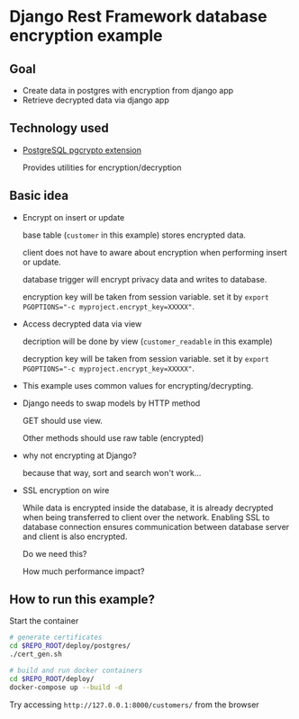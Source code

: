 # Django Rest Framework database encryption example

## Goal

* Create data in postgres with encryption from django app
* Retrieve decrypted data via django app


## Technology used

* [PostgreSQL pgcrypto extension](https://www.postgresql.org/docs/9.6/pgcrypto.html)

   Provides utilities for encryption/decryption 


## Basic idea

* Encrypt on insert or update

    base table (`customer` in this example) stores encrypted data.

    client does not have to aware about encryption when performing insert or update.

    database trigger will encrypt privacy data and writes to database.

    encryption key will be taken from session variable. set it by `export PGOPTIONS="-c myproject.encrypt_key=XXXXX"`.

* Access decrypted data via view

    decription will be done by view (`customer_readable` in this example)

    decryption key will be taken from session variable. set it by `export PGOPTIONS="-c myproject.encrypt_key=XXXXX"`.

* This example uses common values for encrypting/decrypting.

* Django needs to swap models by HTTP method

    GET should use view.

    Other methods should use raw table (encrypted)

* why not encrypting at Django?

    because that way, sort and search won't work...

* SSL encryption on wire

    While data is encrypted inside the database, it is already decrypted when being transferred to client over the network. Enabling SSL to database connection ensures communication between database server and client is also encrypted.

    Do we need this?

    How much performance impact?

## How to run this example?

Start the container
```bash
# generate certificates
cd $REPO_ROOT/deploy/postgres/
./cert_gen.sh

# build and run docker containers
cd $REPO_ROOT/deploy/
docker-compose up --build -d

```

Try accessing `http://127.0.0.1:8000/customers/` from the browser


